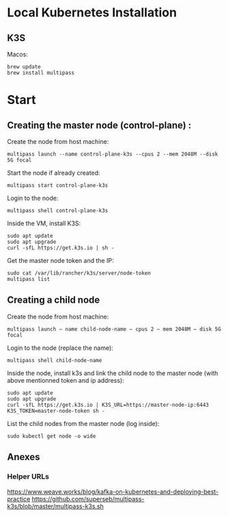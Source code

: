 # Local Kubernetes Installation

## K3S

Macos:
```
brew update
brew install multipass
```

# Start

## Creating the master node (control-plane) :

Create the node from host machine:
```
multipass launch --name control-plane-k3s --cpus 2 --mem 2048M --disk 5G focal
```

Start the node if already created:
```
multipass start control-plane-k3s
```

Login to the node:
```
multipass shell control-plane-k3s
```

Inside the VM, install K3S:
```
sudo apt update
sudo apt upgrade
curl -sfL https://get.k3s.io | sh -
```

Get the master node token and the IP:
```
sudo cat /var/lib/rancher/k3s/server/node-token
multipass list
```

## Creating a child node

Create the node from host machine:
```
multipass launch — name child-node-name — cpus 2 — mem 2048M — disk 5G focal
```

Login to the node (replace the name):
```
multipass shell child-node-name
```

Inside the node, install k3s and link the child node to the master node (with above mentionned token and ip address):
```
sudo apt update
sudo apt upgrade
curl -sfL https://get.k3s.io | K3S_URL=https://master-node-ip:6443 K3S_TOKEN=master-node-token sh -
```

List the child nodes from the master node (log inside):
```
sudo kubectl get node -o wide
```

## Anexes

### Helper URLs
https://www.weave.works/blog/kafka-on-kubernetes-and-deploying-best-practice
https://github.com/superseb/multipass-k3s/blob/master/multipass-k3s.sh